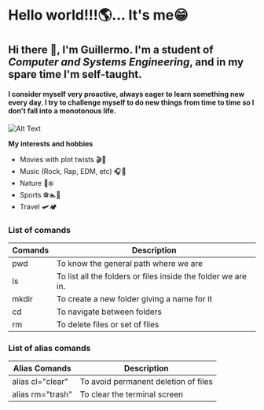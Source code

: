 # Hello world!!!🌎...  It's me😁

## Hi there 👋, I'm Guillermo. I'm a student of *Computer and Systems Engineering*, and in my spare time I'm self-taught.
#### I consider myself very proactive, always eager to learn something new every day. I try to challenge myself to do new things from time to time so I don't fall into a monotonous life.


![Alt Text](https://64.media.tumblr.com/1e00832682b54c0a74cb76745a1c97e0/tumblr_p0pkt5RNWE1r7jvayo7_540.gif)

**My interests and hobbies**

- Movies with plot twists 🎬🤯
- Music (Rock, Rap, EDM, etc) 🎧🎸
- Nature 🌱❄️
- Sports ⚽🏊🏀
- Travel 🛩️🏕️

### List of comands

| Comands | Description |
| ----------- | ----------- |
| pwd   | To know the general path where we are |
| ls    | To list all the folders or files inside the folder we are in.|
| mkdir | To create a new folder giving a name for it|
| cd    | To navigate between folders|
| rm    | To delete files or set of files|


### List of alias comands

| Alias Comands | Description |
| ----------- | ----------- |
| alias cl="clear"   | To avoid permanent deletion of files |
| alias rm="trash"   | To clear the terminal screen|
